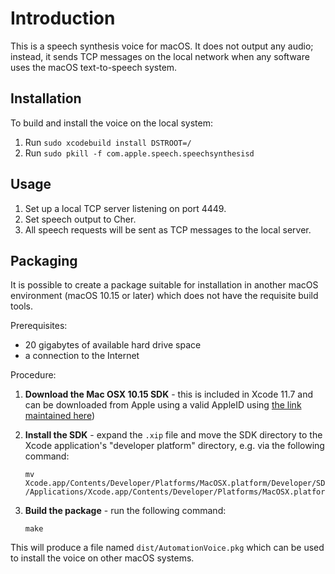 # Introduction

This is a speech synthesis voice for macOS. It does not output any audio;
instead, it sends TCP messages on the local network when any software uses the
macOS text-to-speech system.

## Installation

To build and install the voice on the local system:

1. Run `sudo xcodebuild install DSTROOT=/`
2. Run `sudo pkill -f com.apple.speech.speechsynthesisd`

## Usage

1. Set up a local TCP server listening on port 4449.
2. Set speech output to Cher.
3. All speech requests will be sent as TCP messages to the local server.

## Packaging

It is possible to create a package suitable for installation in another macOS
environment (macOS 10.15 or later) which does not have the requisite build
tools.

Prerequisites:

- 20 gigabytes of available hard drive space
- a connection to the Internet

Procedure:

1. **Download the Mac OSX 10.15 SDK** - this is included in Xcode 11.7 and can
   be downloaded from Apple using a valid AppleID using [the link maintained
   here](https://github.com/devernay/xcodelegacy))
2. **Install the SDK** - expand the `.xip` file and move the SDK directory to
   the Xcode application's "developer platform" directory, e.g. via the
   following command:

       mv Xcode.app/Contents/Developer/Platforms/MacOSX.platform/Developer/SDKs/MacOSX.sdk /Applications/Xcode.app/Contents/Developer/Platforms/MacOSX.platform/Developer/SDKs/MacOSX10.15.sdk
3. **Build the package** - run the following command:

       make

This will produce a file named `dist/AutomationVoice.pkg` which can be used to
install the voice on other macOS systems.
